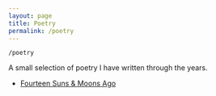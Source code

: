 ```yaml
---
layout: page
title: Poetry
permalink: /poetry
---
```


`/poetry`

A small selection of poetry I have written through the years.

- <a class="internal-link" href="/_pages/poetry/fourteen-suns.md">Fourteen Suns & Moons Ago</a>





<style>
  .wrapper {
    max-width: 58em;
  }
</style>